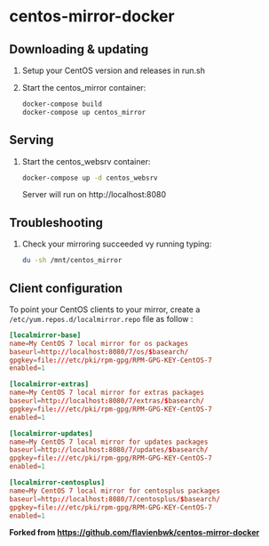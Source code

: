 # centos-mirror-docker

## Downloading & updating

1. Setup your CentOS version and releases in run.sh

2. Start the centos_mirror container:

    ```bash
    docker-compose build
    docker-compose up centos_mirror
    ```
## Serving

1. Start the centos_websrv container:

    ```bash
    docker-compose up -d centos_websrv
    ```

    Server will run on http://localhost:8080

## Troubleshooting
1. Check your mirroring succeeded vy running typing:
    ```bash
    du -sh /mnt/centos_mirror
    ```

## Client configuration

To point your CentOS clients to your mirror, create a `/etc/yum.repos.d/localmirror.repo` file as follow :

```conf
[localmirror-base]
name=My CentOS 7 local mirror for os packages
baseurl=http://localhost:8080/7/os/$basearch/
gpgkey=file:///etc/pki/rpm-gpg/RPM-GPG-KEY-CentOS-7
enabled=1

[localmirror-extras]
name=My CentOS 7 local mirror for extras packages
baseurl=http://localhost:8080/7/extras/$basearch/
gpgkey=file:///etc/pki/rpm-gpg/RPM-GPG-KEY-CentOS-7
enabled=1

[localmirror-updates]
name=My CentOS 7 local mirror for updates packages
baseurl=http://localhost:8080/7/updates/$basearch/
gpgkey=file:///etc/pki/rpm-gpg/RPM-GPG-KEY-CentOS-7
enabled=1

[localmirror-centosplus]
name=My CentOS 7 local mirror for centosplus packages
baseurl=http://localhost:8080/7/centosplus/$basearch/
gpgkey=file:///etc/pki/rpm-gpg/RPM-GPG-KEY-CentOS-7
enabled=1
```

**Forked from https://github.com/flavienbwk/centos-mirror-docker**
